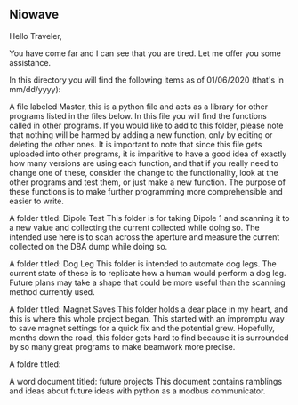 ## Niowave

Hello Traveler,

You have come far and I can see that you are tired. Let me offer you some assistance.

In this directory you will find the following items as of 01/06/2020 (that's in mm/dd/yyyy):

A file labeled Master, this is a python file and acts as a library for other programs
	listed in the files below. In this file you will find the functions called in other
	programs. If you would like to add to this folder, please note that nothing will
	be harmed by adding a new function, only by editing or deleting the other ones. 
	It is important to note that since this file gets uploaded into other programs, 
	it is imparitive to have a good idea of exactly how many versions are using each function,
	and that if you really need to change one of these, consider the change to the functionality,
	look at the other programs and test them, or just make a new function.
	The purpose of these functions is to make further programming more comprehensible and easier to write.
	
	
A folder titled: Dipole Test
	This folder is for taking Dipole 1 and scanning it to a new value and collecting
	the current collected while doing so. The intended use here is to scan across
	the aperture and measure the current collected on the DBA dump while doing so. 
	
A folder titled: Dog Leg
	This folder is intended to automate dog legs. The current state of these is to replicate
	how a human would perform a dog leg. Future plans may take a shape that could be more useful
	than the scanning method currently used.
	
A folder titled: Magnet Saves
	This folder holds a dear place in my heart, and this is where this whole project began. This 
	started with an impromptu way to save magnet settings for a quick fix and the potential grew.
	Hopefully, months down the road, this folder gets hard to find because it is surrounded by so
	many great programs to make beamwork more precise.
	
A foldre titled:
	
A word document titled: future projects
	This document contains ramblings and ideas about future ideas with python as a modbus communicator.
